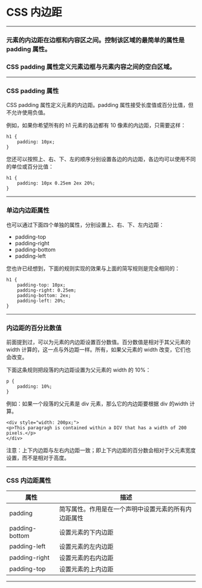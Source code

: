 # CSS 内边距

---

### 元素的内边距在边框和内容区之间。控制该区域的最简单的属性是 padding 属性。

### CSS padding 属性定义元素边框与元素内容之间的空白区域。

---

### CSS padding 属性

CSS padding 属性定义元素的内边距。padding 属性接受长度值或百分比值，但不允许使用负值。

例如，如果你希望所有的 h1 元素的各边都有 10 像素的内边距，只需要这样：

```
h1 {
    padding: 10px;
}
```

您还可以按照上、右、下、左的顺序分别设置各边的内边距，各边均可以使用不同的单位或百分比值：

```
h1 {
    padding: 10px 0.25em 2ex 20%;
}
```

---

### 单边内边距属性

也可以通过下面四个单独的属性，分别设置上、右、下、左内边距：

* padding-top
* padding-right
* padding-bottom
* padding-left

您也许已经想到，下面的规则实现的效果与上面的简写规则是完全相同的：

```
h1 {
    padding-top: 10px;
    padding-right: 0.25em;
    padding-bottom: 2ex;
    padding-left: 20%;
}
```

---

### 内边距的百分比数值

前面提到过，可以为元素的内边距设置百分数值。百分数值是相对于其父元素的 width 计算的，这一点与外边距一样。所有，如果父元素的 width 改变，它们也会改变。

下面这条规则把段落的内边距设置为父元素的 width 的 10%：

```
p {
    padding: 10%;
}
```

例如：如果一个段落的父元素是 div 元素，那么它的内边距要根据 div 的width 计算。

```
<div style="width: 200px;">
<p>This paragragh is contained within a DIV that has a width of 200 pixels.</p>
</div> 
```

注意：上下内边距与左右内边距一致；即上下内边距的百分数会相对于父元素宽度设置，而不是相对于高度。

---

### CSS 内边距属性

| 属性 | 描述
|------|-----
| padding | 简写属性。作用是在一个声明中设置元素的所有内边距属性
| padding-bottom | 设置元素的下内边距
| padding-left | 设置元素的左内边距
| padding-right | 设置元素的右内边距
| padding-top | 设置元素的上内边距

---
